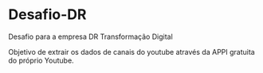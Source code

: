 # Desafio-DR
Desafio para a empresa DR Transformação Digital

Objetivo de extrair os dados de canais do youtube através da APPI gratuita do próprio Youtube.
